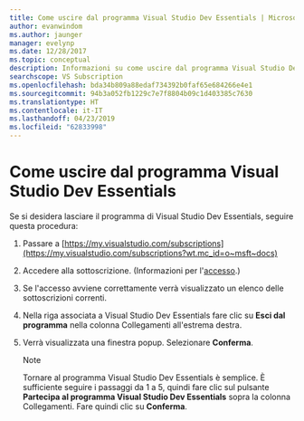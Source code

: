 ```yaml
---
title: Come uscire dal programma Visual Studio Dev Essentials | Microsoft Docs
author: evanwindom
ms.author: jaunger
manager: evelynp
ms.date: 12/28/2017
ms.topic: conceptual
description: Informazioni su come uscire dal programma Visual Studio Dev Essentials
searchscope: VS Subscription
ms.openlocfilehash: bda34b809a88edaf734392b0faf65e684266e4e1
ms.sourcegitcommit: 94b3a052fb1229c7e7f8804b09c1d403385c7630
ms.translationtype: HT
ms.contentlocale: it-IT
ms.lasthandoff: 04/23/2019
ms.locfileid: "62833998"
---
```

# <a name="how-do-i-leave-the-visual-studio-dev-essentials-program"></a>Come uscire dal programma Visual Studio Dev Essentials

Se si desidera lasciare il programma di Visual Studio Dev Essentials, seguire questa procedura:

1. Passare a [https://my.visualstudio.com/subscriptions](https://my.visualstudio.com/subscriptions?wt.mc_id=o~msft~docs)
2. Accedere alla sottoscrizione.  (Informazioni per l'[accesso](signing-in.md).)
3. Se l'accesso avviene correttamente verrà visualizzato un elenco delle sottoscrizioni correnti.
4. Nella riga associata a Visual Studio Dev Essentials fare clic su **Esci dal programma** nella colonna Collegamenti all'estrema destra.
5. Verrà visualizzata una finestra popup. Selezionare **Conferma**.

    > [!NOTE]
    > Tornare al programma Visual Studio Dev Essentials è semplice.  È sufficiente seguire i passaggi da 1 a 5, quindi fare clic sul pulsante **Partecipa al programma Visual Studio Dev Essentials** sopra la colonna Collegamenti. Fare quindi clic su **Conferma**.

